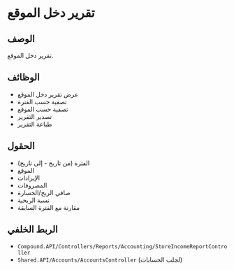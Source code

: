 # تقرير دخل الموقع

## الوصف
تقرير دخل الموقع.

## الوظائف
- عرض تقرير دخل الموقع
- تصفية حسب الفترة
- تصفية حسب الموقع
- تصدير التقرير
- طباعة التقرير

## الحقول
- الفترة (من تاريخ - إلى تاريخ)
- الموقع
- الإيرادات
- المصروفات
- صافي الربح/الخسارة
- نسبة الربحية
- مقارنة مع الفترة السابقة

## الربط الخلفي
- `Compound.API/Controllers/Reports/Accounting/StoreIncomeReportController`
- `Shared.API/Accounts/AccountsController` (لجلب الحسابات)
